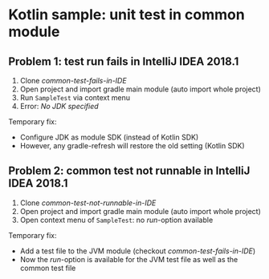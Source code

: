 # Kotlin sample: unit test in common module

## Problem 1: test run fails in IntelliJ IDEA 2018.1

1. Clone *common-test-fails-in-IDE*
2. Open project and import gradle main module (auto import whole project)
3. Run `SampleTest` via context menu
4. Error: *No JDK specified*

Temporary fix:
* Configure JDK as module SDK (instead of Kotlin SDK)
* However, any gradle-refresh will restore the old setting (Kotlin SDK)

## Problem 2: common test not runnable in IntelliJ IDEA 2018.1

1. Clone *common-test-not-runnable-in-IDE*
2. Open project and import gradle main module (auto import whole project)
3. Open context menu of `SampleTest`: no *run*-option available

Temporary fix:
* Add a test file to the JVM module (checkout *common-test-fails-in-IDE*)  
* Now the *run*-option is available for the JVM test file as well as the common test file
